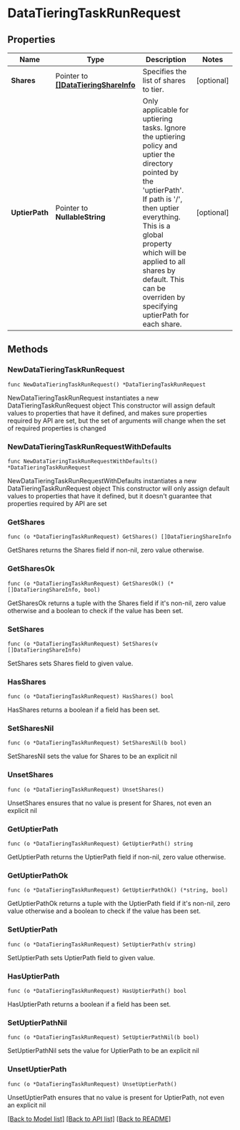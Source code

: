 # DataTieringTaskRunRequest

## Properties

Name | Type | Description | Notes
------------ | ------------- | ------------- | -------------
**Shares** | Pointer to [**[]DataTieringShareInfo**](DataTieringShareInfo.md) | Specifies the list of shares to tier. | [optional] 
**UptierPath** | Pointer to **NullableString** | Only applicable for uptiering tasks. Ignore the uptiering policy and uptier the directory pointed by the &#39;uptierPath&#39;. If path is &#39;/&#39;, then uptier everything.  This is a global property which will be applied to all shares by default. This can be overriden by specifying uptierPath for each share. | [optional] 

## Methods

### NewDataTieringTaskRunRequest

`func NewDataTieringTaskRunRequest() *DataTieringTaskRunRequest`

NewDataTieringTaskRunRequest instantiates a new DataTieringTaskRunRequest object
This constructor will assign default values to properties that have it defined,
and makes sure properties required by API are set, but the set of arguments
will change when the set of required properties is changed

### NewDataTieringTaskRunRequestWithDefaults

`func NewDataTieringTaskRunRequestWithDefaults() *DataTieringTaskRunRequest`

NewDataTieringTaskRunRequestWithDefaults instantiates a new DataTieringTaskRunRequest object
This constructor will only assign default values to properties that have it defined,
but it doesn't guarantee that properties required by API are set

### GetShares

`func (o *DataTieringTaskRunRequest) GetShares() []DataTieringShareInfo`

GetShares returns the Shares field if non-nil, zero value otherwise.

### GetSharesOk

`func (o *DataTieringTaskRunRequest) GetSharesOk() (*[]DataTieringShareInfo, bool)`

GetSharesOk returns a tuple with the Shares field if it's non-nil, zero value otherwise
and a boolean to check if the value has been set.

### SetShares

`func (o *DataTieringTaskRunRequest) SetShares(v []DataTieringShareInfo)`

SetShares sets Shares field to given value.

### HasShares

`func (o *DataTieringTaskRunRequest) HasShares() bool`

HasShares returns a boolean if a field has been set.

### SetSharesNil

`func (o *DataTieringTaskRunRequest) SetSharesNil(b bool)`

 SetSharesNil sets the value for Shares to be an explicit nil

### UnsetShares
`func (o *DataTieringTaskRunRequest) UnsetShares()`

UnsetShares ensures that no value is present for Shares, not even an explicit nil
### GetUptierPath

`func (o *DataTieringTaskRunRequest) GetUptierPath() string`

GetUptierPath returns the UptierPath field if non-nil, zero value otherwise.

### GetUptierPathOk

`func (o *DataTieringTaskRunRequest) GetUptierPathOk() (*string, bool)`

GetUptierPathOk returns a tuple with the UptierPath field if it's non-nil, zero value otherwise
and a boolean to check if the value has been set.

### SetUptierPath

`func (o *DataTieringTaskRunRequest) SetUptierPath(v string)`

SetUptierPath sets UptierPath field to given value.

### HasUptierPath

`func (o *DataTieringTaskRunRequest) HasUptierPath() bool`

HasUptierPath returns a boolean if a field has been set.

### SetUptierPathNil

`func (o *DataTieringTaskRunRequest) SetUptierPathNil(b bool)`

 SetUptierPathNil sets the value for UptierPath to be an explicit nil

### UnsetUptierPath
`func (o *DataTieringTaskRunRequest) UnsetUptierPath()`

UnsetUptierPath ensures that no value is present for UptierPath, not even an explicit nil

[[Back to Model list]](../README.md#documentation-for-models) [[Back to API list]](../README.md#documentation-for-api-endpoints) [[Back to README]](../README.md)


